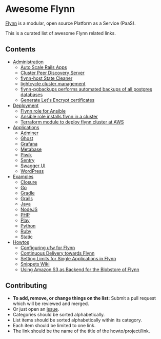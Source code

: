Awesome Flynn
=============

[Flynn](http://flynn.io/) is a modular, open source Platform as a Service (PaaS).

This is a curated list of awesome Flynn related links.

## Contents

- [Administration](#administration)
	- [Auto Scale Rails Apps](https://github.com/WriteCodeEveryday/flynn_auto_scale)
	- [Cluster Peer Discovery Server](https://github.com/flynn/flynn-discovery)
	- [flynn-host State Cleaner](https://gist.github.com/lmars/cfb46fe104d1c17be8f22acf41c907e9)
	- [lightcycle cluster management](https://github.com/greenfieldguild/lightcycle)
  - [flynn-pgbackups performs automated backups of all postgres databases](https://github.com/mattyr/flynn-pgbackups)
  - [Generate Let's Encrypt certificates](https://github.com/afgallo/flynn-ssl-cert)
- [Deployment](#deployment)
  - [Flynn role for Ansible](https://github.com/StalkingKillah/ansible-flynn)
  - [Ansible role installs flynn in a cluster](https://github.com/gracco/ansible-flynn)
  - [Terraform module to deploy flynn cluster at AWS](https://github.com/uktrade/terraform-module-flynn-cluster)
- [Applications](#applications)
	- [Adminer](https://github.com/philiplb/adminer-on-flynn)
	- [Ghost](https://github.com/flynn-examples/ghost-on-flynn)
	- [Grafana](https://github.com/philiplb/grafana-on-flynn)
	- [Metabase](https://github.com/por/metabase-flynn)
	- [Piwik](https://github.com/creativecoder/piwik-heroku)
	- [Sentry](https://github.com/flynn-examples/sentry-on-flynn)
	- [Swagger UI](https://github.com/philiplb/swagger-ui-on-flynn)
	- [WordPress](https://github.com/zomnium/flynn-wp)
- [Examples](#examples)
	- [Closure](https://github.com/flynn-examples/clojure-flynn-example)
	- [Go](https://github.com/flynn-examples/go-flynn-example)
	- [Gradle](https://github.com/flynn-examples/gradle-flynn-example)
	- [Grails](https://github.com/flynn-examples/grails-flynn-example)
	- [Java](https://github.com/flynn-examples/java-flynn-example)
	- [NodeJS](https://github.com/flynn-examples/nodejs-flynn-example)
	- [PHP](https://github.com/flynn-examples/php-flynn-example)
	- [Play](https://github.com/flynn-examples/play-flynn-example)
	- [Python](https://github.com/flynn-examples/python-flynn-example)
	- [Ruby](https://github.com/flynn-examples/ruby-flynn-example)
	- [Static](https://github.com/flynn-examples/static-flynn-example)
- [Howtos](#howtos)
	- [Configuring ufw for Flynn](https://philiplb.de/flynn/2016/04/19/flynn-ufw/)
	- [Continuous Delivery towards Flynn](https://philiplb.de/flynn/2016/10/04/flynn-cd/)
	- [Setting Limits for Single Applications in Flynn](https://philiplb.de/flynn/2016/12/13/flynn-limits/)
	- [Snippets Wiki](http://wiki.leaky.org/Flynn)
	- [Using Amazon S3 as Backend for the Blobstore of Flynn](https://philiplb.de/flynn/2016/06/26/flynn-s3-blobstore/)

## Contributing

- **To add, remove, or change things on the list:** Submit a pull request which will be reviewed and merged.
- Or just open an [issue](https://github.com/philiplb/awesome-flynn/issues).
- Categories should be sorted alphabetically.
- List items should be sorted alphabetically within its category.
- Each item should be limited to one link.
- The link should be the name of the title of the howto/project/link.
